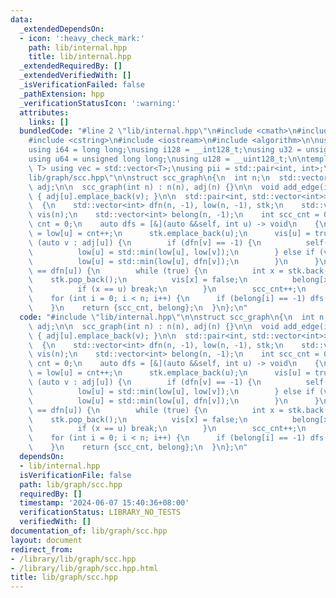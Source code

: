 ```yaml
---
data:
  _extendedDependsOn:
  - icon: ':heavy_check_mark:'
    path: lib/internal.hpp
    title: lib/internal.hpp
  _extendedRequiredBy: []
  _extendedVerifiedWith: []
  _isVerificationFailed: false
  _pathExtension: hpp
  _verificationStatusIcon: ':warning:'
  attributes:
    links: []
  bundledCode: "#line 2 \"lib/internal.hpp\"\n#include <cmath>\n#include <vector>\n\
    #include <cstring>\n#include <iostream>\n#include <algorithm>\n\nusing i32 = int;\n\
    using i64 = long long;\nusing i128 = __int128_t;\nusing u32 = unsigned int;\n\
    using u64 = unsigned long long;\nusing u128 = __uint128_t;\n\ntemplate<typename\
    \ T> using vec = std::vector<T>;\nusing pii = std::pair<int, int>;\n#line 2 \"\
    lib/graph/scc.hpp\"\n\nstruct scc_graph\n{\n  int n;\n  std::vector<std::vector<int>>\
    \ adj;\n\n  scc_graph(int n) : n(n), adj(n) {}\n\n  void add_edge(int u, int v)\
    \ { adj[u].emplace_back(v); }\n\n  std::pair<int, std::vector<int>> solve()\n\
    \  {\n    std::vector<int> dfn(n, -1), low(n, -1), stk;\n    std::vector<bool>\
    \ vis(n);\n    std::vector<int> belong(n, -1);\n    int scc_cnt = 0;\n    int\
    \ cnt = 0;\n    auto dfs = [&](auto &&self, int u) -> void\n    {\n      dfn[u]\
    \ = low[u] = cnt++;\n      stk.emplace_back(u);\n      vis[u] = true;\n      for\
    \ (auto v : adj[u]) {\n        if (dfn[v] == -1) {\n          self(self, v);\n\
    \          low[u] = std::min(low[u], low[v]);\n        } else if (vis[v]) {\n\
    \          low[u] = std::min(low[u], dfn[v]);\n        }\n      }\n      if (low[u]\
    \ == dfn[u]) {\n        while (true) {\n          int x = stk.back();\n      \
    \    stk.pop_back();\n          vis[x] = false;\n          belong[x] = scc_cnt;\n\
    \          if (x == u) break;\n        }\n        scc_cnt++;\n      }\n    };\n\
    \    for (int i = 0; i < n; i++) {\n      if (belong[i] == -1) dfs(dfs, i);\n\
    \    }\n    return {scc_cnt, belong};\n  }\n};\n"
  code: "#include \"lib/internal.hpp\"\n\nstruct scc_graph\n{\n  int n;\n  std::vector<std::vector<int>>\
    \ adj;\n\n  scc_graph(int n) : n(n), adj(n) {}\n\n  void add_edge(int u, int v)\
    \ { adj[u].emplace_back(v); }\n\n  std::pair<int, std::vector<int>> solve()\n\
    \  {\n    std::vector<int> dfn(n, -1), low(n, -1), stk;\n    std::vector<bool>\
    \ vis(n);\n    std::vector<int> belong(n, -1);\n    int scc_cnt = 0;\n    int\
    \ cnt = 0;\n    auto dfs = [&](auto &&self, int u) -> void\n    {\n      dfn[u]\
    \ = low[u] = cnt++;\n      stk.emplace_back(u);\n      vis[u] = true;\n      for\
    \ (auto v : adj[u]) {\n        if (dfn[v] == -1) {\n          self(self, v);\n\
    \          low[u] = std::min(low[u], low[v]);\n        } else if (vis[v]) {\n\
    \          low[u] = std::min(low[u], dfn[v]);\n        }\n      }\n      if (low[u]\
    \ == dfn[u]) {\n        while (true) {\n          int x = stk.back();\n      \
    \    stk.pop_back();\n          vis[x] = false;\n          belong[x] = scc_cnt;\n\
    \          if (x == u) break;\n        }\n        scc_cnt++;\n      }\n    };\n\
    \    for (int i = 0; i < n; i++) {\n      if (belong[i] == -1) dfs(dfs, i);\n\
    \    }\n    return {scc_cnt, belong};\n  }\n};\n"
  dependsOn:
  - lib/internal.hpp
  isVerificationFile: false
  path: lib/graph/scc.hpp
  requiredBy: []
  timestamp: '2024-06-07 15:40:36+08:00'
  verificationStatus: LIBRARY_NO_TESTS
  verifiedWith: []
documentation_of: lib/graph/scc.hpp
layout: document
redirect_from:
- /library/lib/graph/scc.hpp
- /library/lib/graph/scc.hpp.html
title: lib/graph/scc.hpp
---
```

